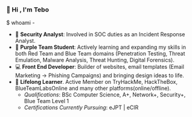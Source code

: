 ### :wave: Hi , I'm Tebo

$ whoami - 
*  :dart: __Security Analyst__: Involved in SOC duties as an Incident Response Analyst.
*  :school_satchel: __Purple Team Student__: Actively learning and expanding my skills in both Red Team and Blue Team domains (Penetration Testing, Threat Emulation, Malware Analysis, Threat Hunting, Digital Forensics). 
*  :computer: __Front End Developer__: Builder of websites, email templates (Email Marketing -> Phishing Campaigns) and bringing design ideas to life. 
*  :seedling: __Lifelong Learner__. Active Member on TryHackMe, HackTheBox, BlueTeamLabsOnline and many other platforms(online/offline).
    * *Qualifications*: BSc Computer Science, A+, Network+, Security+, Blue Team Level 1
    * *Certifications Currently Pursuing*: eJPT | eCIR  
